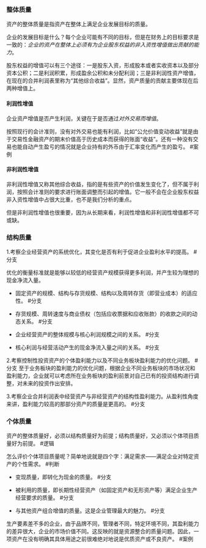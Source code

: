 
### 整体质量

资产的整体质量是指资产在整体上满足企业发展目标的质量。

企业的发展目标是什么？每个企业可能有不同的目标，但是在财务上的目标要求是一致的：*企业的资产在整体上必须有为企业股东权益的非入资性增值做出贡献的能力*。

股东权益的增值可以有三个途径：一是股东入资，形成股本或者实收资本以及部分资本公积；二是利润积累，形成盈余公积和未分配利润；三是非利润性资产增值，在现在的合并利润表里称为“其他综合收益”。显然，资产质量的贡献主要体现在后两种增值上。

#### 利润性增值
企业资产增值是否产生利润，关键在于是否通过*对外交易而增值*。

按照现行的会计准则，没有对外交易也能有利润，比如“公允价值变动收益”就是由于交易性金融资产的期末价值高于历史成本而获得的账面“收益”。还有一种没有交易也能自动产生盈亏的情况就是企业持有的外币由于汇率变化而产生的盈亏。  #案例 

#### 非利润性增值

非利润性增值又称其他综合收益，指的是有些资产的价值发生变化了，但不属于利润，按照会计准则的要求进行账面调整而引起的增值。它一般不会在企业股东权益非入资性增值中占很大比重，也不是我们分析的重点。

但是非利润性增值也很重要，因为从长期来看，利润性增值和非利润性增值都不可或缺。


### 结构质量

1.考察企业经营资产的系统优化，其变化是否有利于促进企业盈利水平的提高。 #分支

优化的衡量标准就是能够以较低的经营资产规模获得更多利润，并产生较为理想的现金净流入量。

- 固定资产的规模、结构与存货规模、结构以及周转存货（即营业成本）的适应性。 #分支 

- 存货规模、周转速度与商业债权（包括应收票据和应收账款）的收款之间的动态关系。 #分支 

- 企业经营资产的整体规模与核心利润规模之间的关系。 #分支 

- 核心利润与经营活动产生的现金净流入量之间的关系。 #分支 

2.考察控制性投资资产的个体盈利能力以及不同业务板块盈利能力的优化问题。 #分支 至于业务板块的盈利能力的优化问题，根据企业不同业务板块的市场状况和盈利能力，企业就可以考虑所在业务板块的盈利前景对自己已有的投资结构进行调整，对未来的投资作出安排。

3.考察企业合并利润表中经营资产与非经营资产的结构性盈利能力。从盈利性角度来讲，盈利能力较高的那部分资产的质量是更高的。 #分支 


### 个体质量

资产的整体质量好，必须以结构质量好为前提；结构质量好，又必须以个体项目质量好为前提。 #逻辑

怎么评价个体项目质量呢？简单地说就是四个字：满足需求——满足企业对特定资产的个性需求。 #判断 

- 变现质量，即转化为现金的质量。 #分支 

- 被利用的质量，即长期性经营资产（如固定资产和无形资产等）满足企业生产经营要求的质量。 #分支 

- 与其他资产组合增值的质量。这是企业管理最大的魅力。 #分支 

生产要素差不多的企业，由于品牌不同，管理者不同，特定环境不同，其盈利能力的差异很大，企业的市场价值不同。这反映的就是资源整合的质量问题。因此，一项资产在没有明确其具体用途之前很难绝对地说是优质资产或不良资产。  #案例 










